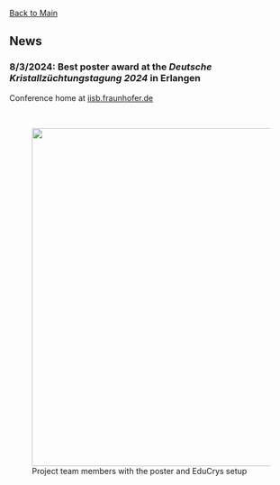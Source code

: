 [Back to Main](https://poc-handsome.github.io)

## News

### 8/3/2024: Best poster award at the *Deutsche Kristallzüchtungstagung 2024* in Erlangen

Conference home at [iisb.fraunhofer.de](https://www.iisb.fraunhofer.de/de/research_areas/materialien/dkt2024.html)

<br>
<figure>
  <img src="https://poc-handsome.github.io/news-03/DKT-Erlangen.jpg" width=600>
  <figcaption>Project team members with the poster and EduCrys setup</figcaption>
</figure>
<br>

